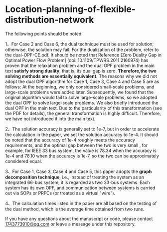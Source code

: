 # Location-planning-of-flexible-distribution-network

The following points should be noted:

  1、For Case 2 and Case 6, the dual technique must be used for solution; otherwise, the solution may fail. For the dualization of the problem, refer to the dual-OPF-CE.pdf. It 
  should be noted that Reference [Zero Duality Gap in Optimal Power Flow Problem] (doi: 10.1109/TPWRS.2011.2160974) has proven that the relaxation problem and the dual OPF problem in 
  the main text **satisfy strong duality**, that is, its dual gap is zero. **Therefore,the two solving methods are essentially equivalent.**  The reasons why we did not adopt the 
  dual OPF algorithm for Case 1, Case 3, Case 4 and Case 5 are as follows: At the beginning, we only considered small-scale problems, and large-scale problems were added later. 
  Subsequently, we found that the original algorithm would fail to solve large-scale problems, so we adopted the dual OPF to solve large-scale problems. We also briefly introduced 
  the dual OPF in the main text. Due to the particularity of this transformation (see the PDF for details), the general transformation is highly difficult. Therefore, we have not 
  introduced it into the main text.

  2、The solution accuracy is generally set to 1e-7, but in order to accelerate the calculation in the paper, we set the solution accuracy to 1e-4. It should be noted that the 
accuracy of 1e-4 roughly meets the accuracy requirements, and the optimal gap between the two is very small , for example, for IEEE 33 bus system, the value is 78.34 when 
the accuracy is 1e-4 and 78.10 when the accuracy is 1e-7, so the two can be approximately considered equal.

  3、For Case 1, Case 3, Case 4 and Case 5, this paper adopts the **graph decomposition technique**, i.e., instead of treating the system as an integrated 66-bus system, it is regarded 
as two 33-bus systems. Each system has its own OPF, and communication between systems is carried out via SOPs or PRFCs (or treated as a virtual "wire").

  4、The calculation times listed in the paper are all based on the testing of the dual method, which is the average time obtained from two runs.


If you have any questions about the manuscript or code, please contact 1743773910@qq.com or leave a message under this repository.

  
